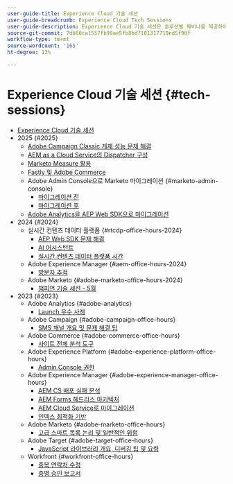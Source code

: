 ```yaml
---
user-guide-title: Experience Cloud 기술 세션
user-guide-breadcrumb: Experience Cloud Tech Sessions
user-guide-description: Experience Cloud 기술 세션은 솔루션별 웨비나를 제공하여 사례 변경에 대한 사전 예방적 접근 방식입니다.
source-git-commit: 7db60ca1557fb99ae5fb8bd7181317710ed5f90f
workflow-type: tm+mt
source-wordcount: '165'
ht-degree: 13%

---
```



# Experience Cloud 기술 세션 {#tech-sessions}

+ [Experience Cloud 기술 세션](overview.md)
+ 2025 {#2025}
   + [Adobe Campaign Classic 게재 성능 문제 해결](2025/acc-delivery-performance.md)
   + [AEM as a Cloud Service의 Dispatcher 구성](2025/dispatcher-configurations.md)
   + [Marketo Measure 활용](2025/getting-most-marketo-measure.md)
   + [Fastly 및 Adobe Commerce](2025/fastly-and-adobe-commerce.md)
   + Adobe Admin Console으로 Marketo 마이그레이션 {#marketo-admin-console}
      + [마이그레이션 전](2025/marketo-pre-migration.md)
      + [마이그레이션 후](2025/marketo-post-migration.md)
   + [Adobe Analytics을 AEP Web SDK으로 마이그레이션](2025/migrate-analytics-to-aep-web-sdk.md)
+ 2024 {#2024}
   + 실시간 컨텐츠 데이터 플랫폼 {#rtcdp-office-hours-2024}
      + [AEP Web SDK 문제 해결](2024/aep-web-sdk-troubleshooting.md)
      + [AI 어시스턴트](2024/ai-assistant.md)
      + [실시간 컨텐츠 데이터 플랫폼 시간](2024/rtcdp-timings.md)
   + Adobe Experience Manager {#aem-office-hours-2024}
      + [방문자 추적](2024/tracking-visitors.md)
   + Adobe Marketo {#adobe-marketo-office-hours-2024}
      + [챔피언 기술 세션 - 5월](2024/champion-office-hours.md)
+ 2023 {#2023}
   + Adobe Analytics {#adobe-analytics}
      + [Launch 우수 사례](2023/launch-best-practices.md)
   + Adobe Campaign {#adobe-campaign-office-hours}
      + [SMS 채널 개요 및 문제 해결 팁](2023/ac-sms-channel-overview.md)
   + Adobe Commerce {#adobe-commerce-office-hours}
      + [사이트 전체 분석 도구](2023/site-wide-analysis-tool.md)
   + Adobe Experience Platform {#adobe-experience-platform-office-hours}
      + [Admin Console 권한](2023/aep-admin-console-permissions.md)
   + Adobe Experience Manager {#adobe-experience-manager-office-hours}
      + [AEM CS 배포 실패 분석](2023/aem-deployment-failures-analysis.md)
      + [AEM Forms 헤드리스 아키텍처](2023/aem-forms-headless-architecture.md)
      + [AEM Cloud Service로 마이그레이션](2023/migration-aemcs.md)
      + [인덱스 최적화 기반](2023/optimize-indexes-aemcs.md)
   + Adobe Marketo {#adobe-marketo-office-hours}
      + [고급 스마트 목록 논리 및 일반적인 위험](2023/marketo-common-pitfalls.md)
   + Adobe Target {#adobe-target-office-hours}
      + [JavaScript 라이브러리 개요, 디버깅 팁 및 요령](2023/target-debugging-tips-and-tricks.md)
   + Workfront {#workfront-office-hours}
      + [중복 연락처 수정](2023/workfront-fix-duplicate-contacts.md)
      + [증명 승인 보고서](2023/workfront-proof-approval-reports.md)